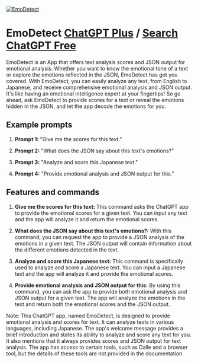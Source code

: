
[![EmoDetect](https://files.oaiusercontent.com/file-BJPNoY3HwL8zERYQ73b0yhUA?se=2123-10-19T05%3A21%3A33Z&sp=r&sv=2021-08-06&sr=b&rscc=max-age%3D31536000%2C%20immutable&rscd=attachment%3B%20filename%3Dcb47497f-503a-41f1-8b88-aef737bb14fe.png&sig=wvgmjD0Akx%2BS2dOPWbnzDH6il1c7xMgydn%2BukvOBOqo%3D)](https://chat.openai.com/g/g-AYvtgiDTI-emodetect)

# EmoDetect [ChatGPT Plus](https://chat.openai.com/g/g-AYvtgiDTI-emodetect) / [Search ChatGPT Free](https://gptcall.net/index.html#/?search=EmoDetect)

EmoDetect is an App that offers text analysis scores and JSON output for emotional analysis. Whether you want to know the emotional tone of a text or explore the emotions reflected in the JSON, EmoDetect has got you covered. With EmoDetect, you can easily analyze any text, from English to Japanese, and receive comprehensive emotional analysis and JSON output. It's like having an emotional intelligence expert at your fingertips! So go ahead, ask EmoDetect to provide scores for a text or reveal the emotions hidden in the JSON, and let the app decode the emotions for you.

## Example prompts

1. **Prompt 1:** "Give me the scores for this text."

2. **Prompt 2:** "What does the JSON say about this text's emotions?"

3. **Prompt 3:** "Analyze and score this Japanese text."

4. **Prompt 4:** "Provide emotional analysis and JSON output for this."

## Features and commands

1. **Give me the scores for this text:** This command asks the ChatGPT app to provide the emotional scores for a given text. You can input any text and the app will analyze it and return the emotional scores.

2. **What does the JSON say about this text's emotions?:** With this command, you can request the app to provide a JSON analysis of the emotions in a given text. The JSON output will contain information about the different emotions detected in the text.

3. **Analyze and score this Japanese text:** This command is specifically used to analyze and score a Japanese text. You can input a Japanese text and the app will analyze it and provide the emotional scores.

4. **Provide emotional analysis and JSON output for this:** By using this command, you can ask the app to provide both emotional analysis and JSON output for a given text. The app will analyze the emotions in the text and return both the emotional scores and the JSON output.

Note: This ChatGPT app, named EmoDetect, is designed to provide emotional analysis and scores for text. It can analyze texts in various languages, including Japanese. The app's welcome message provides a brief introduction and states its ability to analyze and score any text for you. It also mentions that it always provides scores and JSON output for text analysis. The app has access to certain tools, such as Dalle and a browser tool, but the details of these tools are not provided in the documentation.


